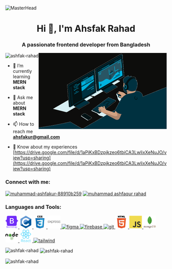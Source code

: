![MasterHead](https://camo.githubusercontent.com/6569b3a4ebd4d06a975c13023fc0dd173d579276eedc33ec473dbb53df4af9d0/68747470733a2f2f736b77656264657369676e65722e636f2e696e2f77702d636f6e74656e742f75706c6f6164732f323032322f30342f62616e6e65722d62672e676966)
<h1 align="center">Hi 👋, I'm Ahsfak Rahad</h1>
<h3 align="center">A passionate frontend developer from Bangladesh</h3>
<img align="right" alt="Coding" width="400" src="https://raw.githubusercontent.com/Potential17/Potential17/master/user%20(2).gif">

<p align="left"> <img src="https://komarev.com/ghpvc/?username=ashfak-rahad&label=Profile%20views&color=0e75b6&style=flat" alt="ashfak-rahad" /> </p>

- 🌱 I’m currently learning **MERN stack**

- 💬 Ask me about **MERN stack**

- 📫 How to reach me **ahsfakur@gmail.com**

- 📄 Know about my experiences [https://drive.google.com/file/d/1aPiKxBDzpjkzeo6tbiCA3LwlixXeNuJO/view?usp=sharing](https://drive.google.com/file/d/1aPiKxBDzpjkzeo6tbiCA3LwlixXeNuJO/view?usp=sharing)

<h3 align="left">Connect with me:</h3>
<p align="left">
<a href="https://linkedin.com/in/muhammad-ashfakur-88910b259" target="blank"><img align="center" src="https://raw.githubusercontent.com/rahuldkjain/github-profile-readme-generator/master/src/images/icons/Social/linked-in-alt.svg" alt="muhammad-ashfakur-88910b259" height="30" width="40" /></a>
<a href="https://fb.com/muhammad ashfaqur rahad" target="blank"><img align="center" src="https://raw.githubusercontent.com/rahuldkjain/github-profile-readme-generator/master/src/images/icons/Social/facebook.svg" alt="muhammad ashfaqur rahad" height="30" width="40" /></a>
</p>

<h3 align="left">Languages and Tools:</h3>
<p align="left"> <a href="https://getbootstrap.com" target="_blank" rel="noreferrer"> <img src="https://raw.githubusercontent.com/devicons/devicon/master/icons/bootstrap/bootstrap-plain-wordmark.svg" alt="bootstrap" width="40" height="40"/> </a> <a href="https://www.cprogramming.com/" target="_blank" rel="noreferrer"> <img src="https://raw.githubusercontent.com/devicons/devicon/master/icons/c/c-original.svg" alt="c" width="40" height="40"/> </a> <a href="https://www.w3schools.com/css/" target="_blank" rel="noreferrer"> <img src="https://raw.githubusercontent.com/devicons/devicon/master/icons/css3/css3-original-wordmark.svg" alt="css3" width="40" height="40"/> </a> <a href="https://expressjs.com" target="_blank" rel="noreferrer"> <img src="https://raw.githubusercontent.com/devicons/devicon/master/icons/express/express-original-wordmark.svg" alt="express" width="40" height="40"/> </a> <a href="https://www.figma.com/" target="_blank" rel="noreferrer"> <img src="https://www.vectorlogo.zone/logos/figma/figma-icon.svg" alt="figma" width="40" height="40"/> </a> <a href="https://firebase.google.com/" target="_blank" rel="noreferrer"> <img src="https://www.vectorlogo.zone/logos/firebase/firebase-icon.svg" alt="firebase" width="40" height="40"/> </a> <a href="https://git-scm.com/" target="_blank" rel="noreferrer"> <img src="https://www.vectorlogo.zone/logos/git-scm/git-scm-icon.svg" alt="git" width="40" height="40"/> </a> <a href="https://www.w3.org/html/" target="_blank" rel="noreferrer"> <img src="https://raw.githubusercontent.com/devicons/devicon/master/icons/html5/html5-original-wordmark.svg" alt="html5" width="40" height="40"/> </a> <a href="https://developer.mozilla.org/en-US/docs/Web/JavaScript" target="_blank" rel="noreferrer"> <img src="https://raw.githubusercontent.com/devicons/devicon/master/icons/javascript/javascript-original.svg" alt="javascript" width="40" height="40"/> </a> <a href="https://www.mongodb.com/" target="_blank" rel="noreferrer"> <img src="https://raw.githubusercontent.com/devicons/devicon/master/icons/mongodb/mongodb-original-wordmark.svg" alt="mongodb" width="40" height="40"/> </a> <a href="https://nodejs.org" target="_blank" rel="noreferrer"> <img src="https://raw.githubusercontent.com/devicons/devicon/master/icons/nodejs/nodejs-original-wordmark.svg" alt="nodejs" width="40" height="40"/> </a> <a href="https://reactjs.org/" target="_blank" rel="noreferrer"> <img src="https://raw.githubusercontent.com/devicons/devicon/master/icons/react/react-original-wordmark.svg" alt="react" width="40" height="40"/> </a> <a href="https://tailwindcss.com/" target="_blank" rel="noreferrer"> <img src="https://www.vectorlogo.zone/logos/tailwindcss/tailwindcss-icon.svg" alt="tailwind" width="40" height="40"/> </a> </p>

<p><img align="left" src="https://github-readme-stats.vercel.app/api/top-langs?username=ashfak-rahad&show_icons=true&locale=en&layout=compact" alt="ashfak-rahad" /></p>

<p>&nbsp;<img align="center" src="https://github-readme-stats.vercel.app/api?username=ashfak-rahad&show_icons=true&locale=en" alt="ashfak-rahad" /></p>

<p><img align="center" src="https://github-readme-streak-stats.herokuapp.com/?user=ashfak-rahad&" alt="ashfak-rahad" /></p>

